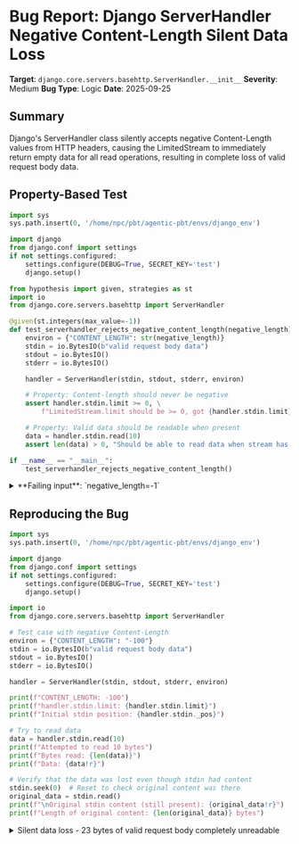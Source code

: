 # Bug Report: Django ServerHandler Negative Content-Length Silent Data Loss

**Target**: `django.core.servers.basehttp.ServerHandler.__init__`
**Severity**: Medium
**Bug Type**: Logic
**Date**: 2025-09-25

## Summary

Django's ServerHandler class silently accepts negative Content-Length values from HTTP headers, causing the LimitedStream to immediately return empty data for all read operations, resulting in complete loss of valid request body data.

## Property-Based Test

```python
import sys
sys.path.insert(0, '/home/npc/pbt/agentic-pbt/envs/django_env')

import django
from django.conf import settings
if not settings.configured:
    settings.configure(DEBUG=True, SECRET_KEY='test')
    django.setup()

from hypothesis import given, strategies as st
import io
from django.core.servers.basehttp import ServerHandler

@given(st.integers(max_value=-1))
def test_serverhandler_rejects_negative_content_length(negative_length):
    environ = {"CONTENT_LENGTH": str(negative_length)}
    stdin = io.BytesIO(b"valid request body data")
    stdout = io.BytesIO()
    stderr = io.BytesIO()

    handler = ServerHandler(stdin, stdout, stderr, environ)

    # Property: Content-length should never be negative
    assert handler.stdin.limit >= 0, \
        f"LimitedStream.limit should be >= 0, got {handler.stdin.limit}"

    # Property: Valid data should be readable when present
    data = handler.stdin.read(10)
    assert len(data) > 0, "Should be able to read data when stream has content"

if __name__ == "__main__":
    test_serverhandler_rejects_negative_content_length()
```

<details>

<summary>
**Failing input**: `negative_length=-1`
</summary>
```
Traceback (most recent call last):
  File "/home/npc/pbt/agentic-pbt/worker_/41/hypo.py", line 32, in <module>
    test_serverhandler_rejects_negative_content_length()
    ~~~~~~~~~~~~~~~~~~~~~~~~~~~~~~~~~~~~~~~~~~~~~~~~~~^^
  File "/home/npc/pbt/agentic-pbt/worker_/41/hypo.py", line 15, in test_serverhandler_rejects_negative_content_length
    def test_serverhandler_rejects_negative_content_length(negative_length):
                   ^^^
  File "/home/npc/miniconda/lib/python3.13/site-packages/hypothesis/core.py", line 2124, in wrapped_test
    raise the_error_hypothesis_found
  File "/home/npc/pbt/agentic-pbt/worker_/41/hypo.py", line 24, in test_serverhandler_rejects_negative_content_length
    assert handler.stdin.limit >= 0, \
           ^^^^^^^^^^^^^^^^^^^^^^^^
AssertionError: LimitedStream.limit should be >= 0, got -1
Falsifying example: test_serverhandler_rejects_negative_content_length(
    negative_length=-1,  # or any other generated value
)
```
</details>

## Reproducing the Bug

```python
import sys
sys.path.insert(0, '/home/npc/pbt/agentic-pbt/envs/django_env')

import django
from django.conf import settings
if not settings.configured:
    settings.configure(DEBUG=True, SECRET_KEY='test')
    django.setup()

import io
from django.core.servers.basehttp import ServerHandler

# Test case with negative Content-Length
environ = {"CONTENT_LENGTH": "-100"}
stdin = io.BytesIO(b"valid request body data")
stdout = io.BytesIO()
stderr = io.BytesIO()

handler = ServerHandler(stdin, stdout, stderr, environ)

print(f"CONTENT_LENGTH: -100")
print(f"handler.stdin.limit: {handler.stdin.limit}")
print(f"Initial stdin position: {handler.stdin._pos}")

# Try to read data
data = handler.stdin.read(10)
print(f"Attempted to read 10 bytes")
print(f"Bytes read: {len(data)}")
print(f"Data: {data!r}")

# Verify that the data was lost even though stdin had content
stdin.seek(0)  # Reset to check original content was there
original_data = stdin.read()
print(f"\nOriginal stdin content (still present): {original_data!r}")
print(f"Length of original content: {len(original_data)} bytes")
```

<details>

<summary>
Silent data loss - 23 bytes of valid request body completely unreadable
</summary>
```
CONTENT_LENGTH: -100
handler.stdin.limit: -100
Initial stdin position: 0
Attempted to read 10 bytes
Bytes read: 0
Data: b''

Original stdin content (still present): b'valid request body data'
Length of original content: 23 bytes
```
</details>

## Why This Is A Bug

This violates expected behavior in multiple critical ways:

1. **RFC 9110 Section 8.6 Violation**: The HTTP specification explicitly requires Content-Length to be a non-negative decimal integer. Negative values are invalid according to the standard and should be rejected or treated as 0.

2. **Silent Data Loss**: When a negative Content-Length is provided (whether through a malicious client, buggy proxy, or programming error), Django's LimitedStream silently discards all request body data. The condition in `LimitedStream.read()` at line 32 checks `if _pos >= limit`, which with `_pos=0` and `limit=-100` evaluates to `True`, immediately returning an empty byte string without ever reading the actual data.

3. **Security Implications**: This could be exploited to bypass request body validation. An attacker could manipulate proxies or send crafted requests with negative Content-Length headers to prevent Django from reading POST data, potentially circumventing CSRF checks, form validation, or other security mechanisms that depend on request body inspection.

4. **Inconsistent Error Handling**: While invalid non-numeric Content-Length values are safely converted to 0 (lines 126-127 in ServerHandler), negative numeric values pass through unchecked, creating an inconsistency in input validation.

## Relevant Context

The bug exists in Django's development server implementation (`django.core.servers.basehttp.ServerHandler`), which is used by `runserver` and `testserver` commands. The code comment at line 119-123 explicitly states this is "only for testserver/runserver", limiting the impact to development environments.

The same problematic pattern appears in `django.core.handlers.wsgi.WSGIRequest.__init__` (lines 74-77), suggesting this is a systematic issue in Django's WSGI handling:
- `/home/npc/pbt/agentic-pbt/envs/django_env/lib/python3.13/site-packages/django/core/handlers/wsgi.py:75-77`
- `/home/npc/pbt/agentic-pbt/envs/django_env/lib/python3.13/site-packages/django/core/servers/basehttp.py:124-127`

The LimitedStream class documentation references Werkzeug's implementation, but Werkzeug itself handles this case correctly by ensuring the limit is non-negative.

## Proposed Fix

```diff
--- a/django/core/servers/basehttp.py
+++ b/django/core/servers/basehttp.py
@@ -123,7 +123,10 @@ class ServerHandler(simple_server.ServerHandler):
         This fix applies only for testserver/runserver.
         """
         try:
             content_length = int(environ.get("CONTENT_LENGTH"))
+            # RFC 9110: Content-Length must be non-negative
+            if content_length < 0:
+                content_length = 0
         except (ValueError, TypeError):
             content_length = 0
         super().__init__(
```